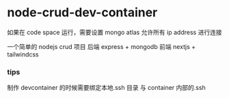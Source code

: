 # node-crud-dev-container

如果在 code space 运行，需要设置 mongo atlas 允许所有 ip address 进行连接

一个简单的 nodejs crud 项目
后端 express + mongodb
前端 nextjs + tailwindcss

### tips

制作 devcontainer 的时候需要绑定本地.ssh 目录 与 container 内部的.ssh
